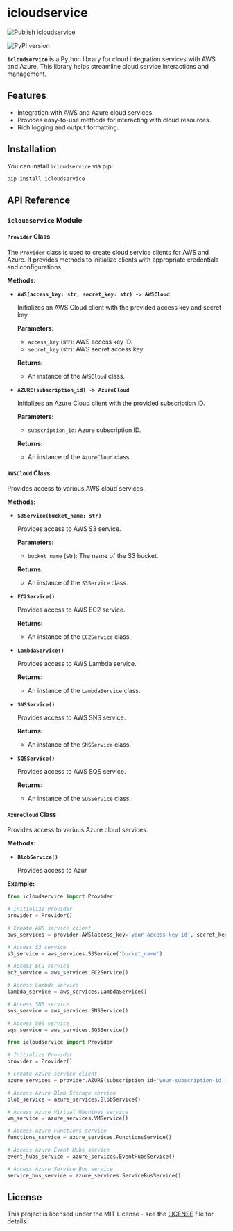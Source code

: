 # icloudservice

 [![Publish icloudservice](https://github.com/leonardogonzalolaura/workspace_icloudservice/actions/workflows/publish.yml/badge.svg)](https://github.com/leonardogonzalolaura/workspace_icloudservice/actions/workflows/publish.yml)
 
 ![PyPI version](https://img.shields.io/pypi/v/icloudservice.svg)


**`icloudservice`** is a Python library for cloud integration services with AWS and Azure. This library helps streamline cloud service interactions and management.

## Features

- Integration with AWS and Azure cloud services.
- Provides easy-to-use methods for interacting with cloud resources.
- Rich logging and output formatting.

## Installation

You can install `icloudservice` via pip:

```bash
pip install icloudservice
```

## API Reference

### `icloudservice` Module

#### `Provider` Class

The `Provider` class is used to create cloud service clients for AWS and Azure. It provides methods to initialize clients with appropriate credentials and configurations.

**Methods:**

- **`AWS(access_key: str, secret_key: str) -> AWSCloud`**

  Initializes an AWS Cloud client with the provided access key and secret key.

  **Parameters:**
  - `access_key` (str): AWS access key ID.
  - `secret_key` (str): AWS secret access key.

  **Returns:**
  - An instance of the `AWSCloud` class.

- **`AZURE(subscription_id) -> AzureCloud`**

  Initializes an Azure Cloud client with the provided subscription ID.

  **Parameters:**
  - `subscription_id`: Azure subscription ID.

  **Returns:**
  - An instance of the `AzureCloud` class.

#### `AWSCloud` Class

Provides access to various AWS cloud services.

**Methods:**

- **`S3Service(bucket_name: str)`**

  Provides access to AWS S3 service.

  **Parameters:**
  - `bucket_name` (str): The name of the S3 bucket.

  **Returns:**
  - An instance of the `S3Service` class.

- **`EC2Service()`**

  Provides access to AWS EC2 service.

  **Returns:**
  - An instance of the `EC2Service` class.

- **`LambdaService()`**

  Provides access to AWS Lambda service.

  **Returns:**
  - An instance of the `LambdaService` class.

- **`SNSService()`**

  Provides access to AWS SNS service.

  **Returns:**
  - An instance of the `SNSService` class.

- **`SQSService()`**

  Provides access to AWS SQS service.

  **Returns:**
  - An instance of the `SQSService` class.

#### `AzureCloud` Class

Provides access to various Azure cloud services.

**Methods:**

- **`BlobService()`**

  Provides access to Azur


**Example:**

```python
from icloudservice import Provider

# Initialize Provider
provider = Provider()

# Create AWS service client
aws_services = provider.AWS(access_key='your-access-key-id', secret_key='your-secret-access-key')

# Access S3 service
s3_service = aws_services.S3Service('bucket_name')

# Access EC2 service
ec2_service = aws_services.EC2Service()

# Access Lambda service
lambda_service = aws_services.LambdaService()

# Access SNS service
sns_service = aws_services.SNSService()

# Access SQS service
sqs_service = aws_services.SQSService()

```
```python
from icloudservice import Provider

# Initialize Provider
provider = Provider()

# Create Azure service client
azure_services = provider.AZURE(subscription_id='your-subscription-id')

# Access Azure Blob Storage service
blob_service = azure_services.BlobService()

# Access Azure Virtual Machines service
vm_service = azure_services.VMService()

# Access Azure Functions service
functions_service = azure_services.FunctionsService()

# Access Azure Event Hubs service
event_hubs_service = azure_services.EventHubsService()

# Access Azure Service Bus service
service_bus_service = azure_services.ServiceBusService()
```


## License

This project is licensed under the MIT License - see the [LICENSE](LICENSE) file for details.
